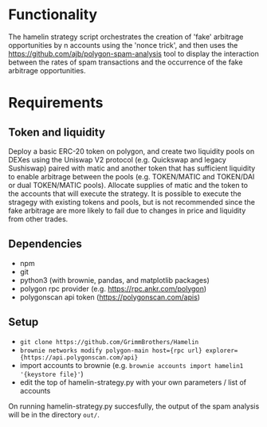 # Functionality

The hamelin strategy script orchestrates the creation of 'fake' arbitrage opportunities by n accounts using the 
'nonce trick', and then uses the https://github.com/ajb/polygon-spam-analysis tool to display the interaction between
the rates of spam transactions and the occurrence of the fake arbitrage opportunities.

# Requirements
## Token and liquidity

Deploy a basic ERC-20 token on polygon, and create two liquidity pools on DEXes using the Uniswap V2 protocol 
(e.g. Quickswap and legacy Sushiswap) paired with matic and another token that has sufficient liquidity to enable 
arbitrage between the pools (e.g. TOKEN/MATIC and TOKEN/DAI or dual TOKEN/MATIC pools). Allocate supplies of matic and 
the token to the accounts that will execute the strategy. It is possible to execute the 
stragegy with existing tokens and pools, but is not recommended since the fake arbitrage are more likely to fail due to
changes in price and liquidity from other trades.

## Dependencies

- npm
- git
- python3 (with brownie, pandas, and matplotlib packages)
- polygon rpc provider (e.g. https://rpc.ankr.com/polygon)
- polygonscan api token (https://polygonscan.com/apis)

## Setup

- `git clone https://github.com/GrimmBrothers/Hamelin`
- `brownie networks modify polygon-main host={rpc url} explorer={https://api.polygonscan.com/api}`
- import accounts to brownie (e.g. `brownie accounts import hamelin1 '{keystore file}'`)
- edit the top of hamelin-strategy.py with your own parameters / list of accounts

On running hamelin-strategy.py succesfully, the output of the spam analysis will be in the directory `out/`.
